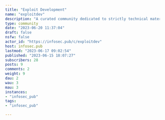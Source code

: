 ```yaml
---
title: "Exploit Development" 
name: "exploitdev"
description: "A curated community dedicated to strictly technical materials about vulnerability research, exploit development and reverse engineering."
type: community
date: "2023-06-20 11:37:04"
draft: false
nsfw: false
actor_id: "https://infosec.pub/c/exploitdev"
host: infosec.pub
lastmod: "2023-06-17 09:02:54"
published: "2023-06-15 18:07:27"
subscribers: 28
posts: 9
comments: 2
weight: 9
dau: 2
wau: 3
mau: 3
instances:
- "infosec_pub"
tags: 
- "infosec_pub"

---
```

